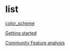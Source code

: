 # list
[color_scheme](color_scheme.html)

[Getting started](Gettingstarted.html)

[Community Feature analysis](Analysis.html)

